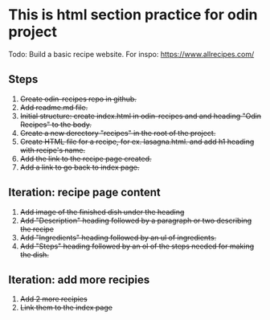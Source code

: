 # This is html section practice for odin project
 Todo: Build a basic recipe website. For inspo: https://www.allrecipes.com/
## Steps
1. ~~Create odin-recipes repo in github.~~
2. ~~Add readme.md file.~~
3. ~~Initial structure: create index.html in odin-recipes and and heading "Odin Recipes" to the body.~~
4. ~~Create a new derectory "recipes" in the root of the project.~~
5. ~~Create HTML file for a recipe, for ex. lasagna.html. and add h1 heading with recipe's name.~~
6. ~~Add the link to the recipe page created.~~
7. ~~Add a link to go back to index page.~~

## Iteration: recipe page content
1. ~~Add image of the finished dish under the heading~~
2. ~~Add "Description" heading followed by a paragraph or two describing the recipe~~
3. ~~Add "Ingredients" heading followed by an ul of ingredients.~~
4. ~~Add "Steps" heading followed by an ol of the steps needed for making the dish.~~

## Iteration: add more recipies
1. ~~Add 2 more recipies~~
2. ~~Link them to the index page~~

